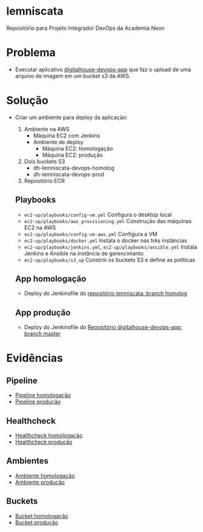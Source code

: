 # lemniscata
Repositório para Projeto Integrador DevOps da Academia Neon

# Problema
* Executar aplicativo [digitalhouse-devops-app](https://github.com/nkgushiken/digitalhouse-devops-app) que faz o upload de uma arquivo de imagem em um bucket s3 da AWS.

# Solução
* Criar um ambiente para deploy da aplicação:
    1) Ambiente na AWS
        * Máquina EC2 com Jenkins
        * Ambiente de deploy
            * Máquina EC2: homologação
            * Máquina EC2: produção
    2) Dois buckets S3
        * dh-lemniscata-devops-homolog
        * dh-lemniscata-devops-prod
    3) Repositório ECR

    ## Playbooks
    * `ec2-up/playbooks/config-vm.yml`
        Configura o desktop local
    * `ec2-up/playbooks/aws_provisioning.yml`
        Construção das máquinas EC2 na AWS
    * `ec2-up/playbooks/config-vm-aws.yml`
        Configura a VM
    * `ec2-up/playbooks/docker.yml`
        Instala o docker nas três instâncias
    * `ec2-up/playbooks/jenkins.yml`, `ec2-up/playbooks/ansible.yml`
        Instala Jenkins e Ansible na instância de gerencimanto
    * `ec2-up/playbooks/s3_up`
        Constrói os buckets S3 e define as políticas
    
    ## App homologação
    * Deploy do Jenkinsfile do [repositório lemniscata: branch homolog](https://github.com/nkgushiken/lemniscata/tree/homolog)
    ## App produção
    * Deploy do Jenkinsfile do [Repositório digitalhouse-devops-app: branch master](https://github.com/nkgushiken/digitalhouse-devops-app)

# Evidências
## Pipeline
* [Pipeline homologação](https://github.com/nkgushiken/lemniscata/blob/master/output/consoleText_pipeline_homolog.txt)
* [Pipeline produção](https://github.com/nkgushiken/lemniscata/blob/master/output/consoleText_pipeline_prod.txt)
## Healthcheck
* [Healthcheck homologação](https://github.com/nkgushiken/lemniscata/blob/master/output/healthcheck_homolog_print.png)
* [Healthcheck produção](https://github.com/nkgushiken/lemniscata/blob/master/output/healthcheck_prod_print.png)
## Ambientes
* [Ambiente homologação](https://github.com/nkgushiken/lemniscata/blob/master/output/env_homolog_print.png)
* [Ambiente produção](https://github.com/nkgushiken/lemniscata/blob/master/output/env_prod_print.png)
## Buckets
* [Bucket homologação](https://github.com/nkgushiken/lemniscata/blob/master/output/bucket_homolog_print.png)
* [Bucket produção](https://github.com/nkgushiken/lemniscata/blob/master/output/bucket_prod_print.png)

